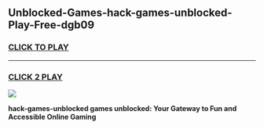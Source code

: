 
## Unblocked-Games-hack-games-unblocked-Play-Free-dgb09
<h3>
<a href="https://premium76.site?title=hack-games-unblocked&ref=18A">CLICK TO PLAY</a></h3>
<hr>

<h3>
<a href="https://premium76.site?title=hack-games-unblocked&ref=18A">CLICK 2 PLAY</a>
  
</h3>

<a href="https://premium76.site?title=hack-games-unblocked&ref=18A"><img src="https://clearcache.store/games.png"></a>


**hack-games-unblocked games unblocked: Your Gateway to Fun and Accessible Online Gaming**
